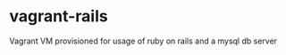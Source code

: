 vagrant-rails
=============

Vagrant VM provisioned for usage of ruby on rails and a mysql db server
